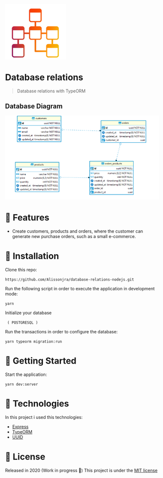 <img src="/.github/logo.png" width="200" />

# Database relations 
> Database relations with TypeORM

## Database Diagram

<img src="/.github/diagram.png"  />

# :rocket: Features
* Create customers, products and orders, where the customer can generate new purchase orders, such as a small e-commerce.

# :construction_worker: Installation

Clone this repo:

```https://github.com/Alissonjra/database-relations-nodejs.git ```

Run the following script in order to execute the application in development mode:

``` yarn ```

Initialize your database 

``` ( POSTGRESQL )```

Run the transactions in order to configure the database:

```yarn typeorm migration:run```

# :runner: Getting Started

Start the application:

```yarn dev:server```

# :hammer: Technologies

In this project i used this technologies:

- [Express](https://expressjs.com/pt-br/)
- [TypeORM](https://typeorm.io/#/)
- [UUID](https://www.npmjs.com/package/uuid)

# :closed_book: License
Released in 2020 (Work in progress 🚧)
This project is under the [MIT license](https://github.com/Alissonjra/database-relations-nodejs/blob/master/LICENSE)
